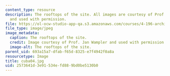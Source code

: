 ```yaml
---
content_type: resource
description: The rooftops of the site. All images are courtesy of Prof. Jan Wampler
  and used with permission.
file: https://ol-ocw-studio-app-qa.s3.amazonaws.com/courses/4-196-architecture-design-level-ii-cuba-studio-spring-2004/2573641d3e91534efd889bd0be5130b0_cuba04.jpg
file_type: image/jpeg
image_metadata:
  caption: The rooftops of the site.
  credit: Image courtesy of Prof. Jan Wampler and used with permission.
  image-alt: The rooftops of the site.
parent_uid: 693a15a7-dfab-f65d-8325-e7f4942f0a8a
resourcetype: Image
title: cuba04.jpg
uid: 2573641d-3e91-534e-fd88-9bd0be5130b0
---
```

